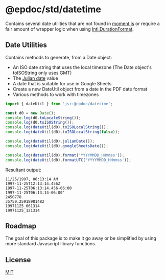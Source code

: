 # @epdoc/std/datetime

Contains several date utilities that are not found in [moment.js](https://github.com/moment/moment) or require a fair
amount of wrapper logic when using
[Intl.DurationFormat](https://tc39.es/proposal-intl-duration-format/#sec-intl-durationformat-constructor).

## Date Utilities

Contains methods to generate, from a Date object:

- An ISO date string that uses the local timezone (The Date object's toISOString only uses GMT)
- The [Julian date](https://en.wikipedia.org/wiki/Julian_day) value
- A date that is suitable for use in Google Sheets
- Create a new DateUtil object from a date in the PDF date format
- Various methods to work with timezones

```typescript
import { dateUtil } from 'jsr:@epdoc/datetime';

const d0 = new Date();
console.log(d0.toLocaleString());
console.log(d0.toISOString());
console.log(dateUtil(d0).toISOLocalString());
console.log(dateUtil(d0).toISOLocalString(false));

console.log(dateUtil(d0).julianDate());
console.log(dateUtil(d0).googleSheetsDate());

console.log(dateUtil(d0).format('YYYYMMDD_HHmmss'));
console.log(dateUtil(d0).formatUTC('YYYYMMDD_HHmmss'));
```

Resultant output:

```
11/25/1997, 06:13:14 AM
1997-11-25T12:13:14.456Z
1997-11-25T06:13:14.456-06:00
1997-11-25T06:13:14-06:00'
2450778
35759.25918981482
19971125_061314
19971125_121314
```

## Roadmap

The goal of this package is to make it go away or be simplified by using more standard Javascript library functions.

## License

[MIT](./LICENSE)
